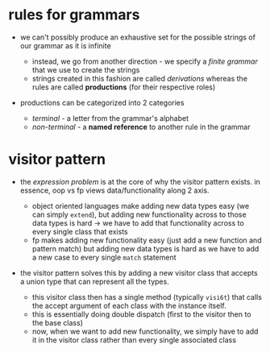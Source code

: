 # rules for grammars 

- we can't possibly produce an exhaustive set for the possible strings of our grammar as it is infinite
	- instead, we go from another direction - we specify a *finite grammar* that we use to create the strings 
    - strings created in this fashion are called *derivations* whereas the rules are called **productions** (for their respective roles)

- productions can be categorized into 2 categories
	- *terminal* - a letter from the grammar's alphabet 
	- *non-terminal*  - a **named reference** to another rule in the grammar 

# visitor pattern
- the *expression problem* is at the core of why the visitor pattern exists. in essence, oop vs fp views data/functionality along 2 axis.
	- object oriented languages make adding new data types easy (we can simply `extend`), but adding new functionality across to those data types is hard -> we have to add that functionality across to every single class that exists  
	- fp makes adding new functionality easy (just add a new function and pattern match) but adding new data types is hard as we have to add a new case to every single `match` statement 

- the visitor pattern solves this by adding a new visitor class that accepts a union type that can represent all the types. 
	- this visitor class then has a single method (typically `visi6t`) that calls the accept argument of each class with the instance itself. 
	- this is essentially doing double dispatch (first to the visitor then to the base class)
	- now, when we want to add new functionality, we simply have to add it in the visitor class rather than every single associated class 

